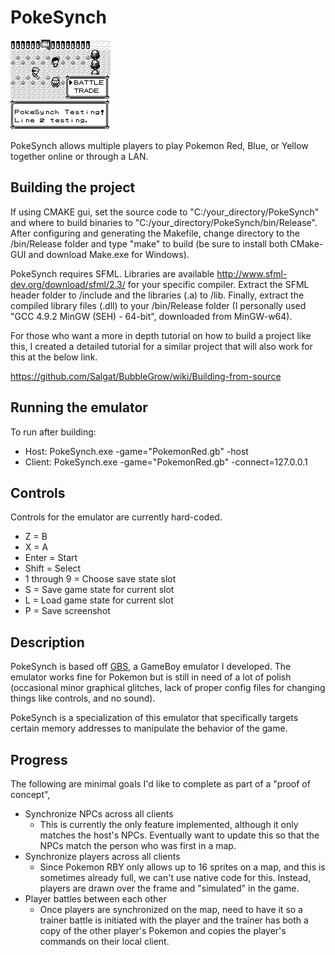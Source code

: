 PokeSynch
=================

![](https://github.com/Salgat/PokeSynch/blob/master/doc/preview.png)

PokeSynch allows multiple players to play Pokemon Red, Blue, or Yellow together online or through a LAN.

Building the project
------------------------------------------
If using CMAKE gui, set the source code to "C:/your_directory/PokeSynch" and where to build binaries to "C:/your_directory/PokeSynch/bin/Release". After configuring and generating the Makefile, change directory to the /bin/Release folder and type "make" to build (be sure to install both CMake-GUI and download Make.exe for Windows).

PokeSynch requires SFML. Libraries are available http://www.sfml-dev.org/download/sfml/2.3/ for your specific compiler. Extract the SFML header folder to /include and the libraries (.a) to /lib. Finally, extract the compiled library files (.dll) to your /bin/Release folder (I personally used "GCC 4.9.2 MinGW (SEH) - 64-bit", downloaded from MinGW-w64).

For those who want a more in depth tutorial on how to build a project like this, I created a detailed tutorial for a similar project that will also work for this at the below link.

https://github.com/Salgat/BubbleGrow/wiki/Building-from-source

Running the emulator
------------------------------------------
To run after building: 
 * Host: PokeSynch.exe -game="PokemonRed.gb" -host
 * Client: PokeSynch.exe -game="PokemonRed.gb" -connect=127.0.0.1

Controls
------------------------------------------
Controls for the emulator are currently hard-coded.
* Z = B
* X = A
* Enter = Start
* Shift = Select
* 1 through 9 = Choose save state slot
* S = Save game state for current slot
* L = Load game state for current slot
* P = Save screenshot

Description
------------------------------------------
PokeSynch is based off [GBS](https://github.com/Salgat/GameBoyEmulator-GBS), a GameBoy emulator I developed. The emulator works fine for Pokemon but is still in need of a lot of polish (occasional minor graphical glitches, lack of proper config files for changing things like controls, and no sound).

PokeSynch is a specialization of this emulator that specifically targets certain memory addresses to manipulate the behavior of the game.

Progress
------------------------------------------
The following are minimal goals I'd like to complete as part of a "proof of concept",
 * Synchronize NPCs across all clients
   * This is currently the only feature implemented, although it only matches the host's NPCs. Eventually want to update this so that the NPCs match the person who was first in a map.
 * Synchronize players across all clients
   * Since Pokemon RBY only allows up to 16 sprites on a map, and this is sometimes already full, we can't use native code for this. Instead, players are drawn over the frame and "simulated" in the game.
 * Player battles between each other
   * Once players are synchronized on the map, need to have it so a trainer battle is initiated with the player and the trainer has both a copy of the other player's Pokemon and copies the player's commands on their local client.


